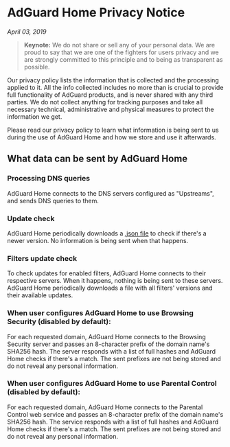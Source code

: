 # AdGuard Home Privacy Notice
*April 03, 2019*
> **Keynote:** We do not share or sell any of your personal data. We are proud to say that we are one of the fighters for users privacy and we are strongly committed to this principle and to being as transparent as possible.

Our privacy policy lists the information that is collected and the processing applied to it. All the info collected includes no more than is crucial to provide full functionality of AdGuard products, and is never shared with any third parties. We do not collect anything for tracking purposes and take all necessary technical, administrative and physical measures to protect the information we get.

Please read our privacy policy to learn what information is being sent to us during the use of AdGuard Home and how we store and use it afterwards.

## What data can be sent by AdGuard Home

### Processing DNS queries

AdGuard Home connects to the DNS servers configured as "Upstreams", and sends DNS queries to them.

### Update check

AdGuard Home periodically downloads a [.json file](https://github.com/AdguardTeam/AdGuardHome/blob/master/version.json) to check if there's a newer version. No information is being sent when that happens.

### Filters update check

To check updates for enabled filters, AdGuard Home connects to their respective servers. When it happens, nothing is being sent to these servers. AdGuard Home periodically downloads a file with all filters' versions and their available updates.

### When user configures AdGuard Home to use Browsing Security (disabled by default):

For each requested domain, AdGuard Home connects to the Browsing Security server and passes an 8-character prefix of the domain name's SHA256 hash. The server responds with a list of full hashes and AdGuard Home checks if there's a match. The sent prefixes are not being stored and do not reveal any personal information.

### When user configures AdGuard Home to use Parental Control (disabled by default):

For each requested domain, AdGuard Home connects to the Parental Control web service and passes an 8-character prefix of the domain name's SHA256 hash. The service responds with a list of full hashes and AdGuard Home checks if there's a match. The sent prefixes are not being stored and do not reveal any personal information.